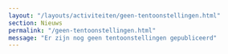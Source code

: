 ```yaml
---
layout: "/layouts/activiteiten/geen-tentoonstellingen.html"
section: Nieuws
permalink: "/geen-tentoonstellingen.html"
message: "Er zijn nog geen tentoonstellingen gepubliceerd"
---
```


